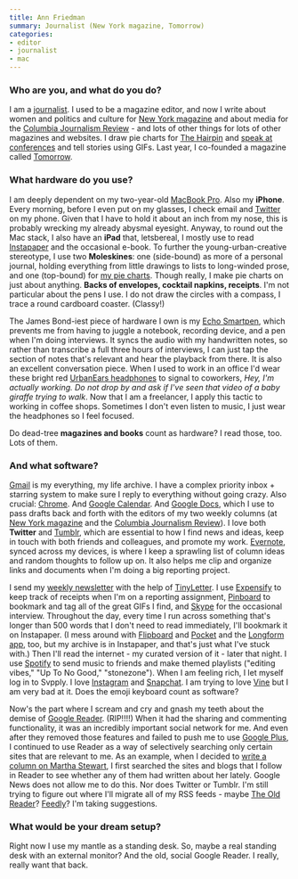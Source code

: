```yaml
---
title: Ann Friedman
summary: Journalist (New York magazine, Tomorrow)
categories:
- editor
- journalist
- mac
---
```


### Who are you, and what do you do?

I am a [journalist](http://annfriedman.com/bio "Ann's bio."). I used to be a magazine editor, and now I write about women and politics and culture for [New York magazine](http://nymag.com/ "The New York magazine.") and about media for the [Columbia Journalism Review](http://www.cjr.org/ "The Columnia Journalism Review.") - and lots of other things for lots of other magazines and websites. I draw pie charts for [The Hairpin](http://thehairpin.com/ "The Hairpin blog.") and [speak at conferences](http://annfriedman.com/post/43502912955/live-in-person "Ann's speaking engagements.") and tell stories using GIFs. Last year, I co-founded a magazine called [Tomorrow](http://tomorrowthemag.com/ "Tomorrow magazine.").

### What hardware do you use?

I am deeply dependent on my two-year-old [MacBook Pro][macbook-pro]. Also my __iPhone__. Every morning, before I even put on my glasses, I check email and [Twitter][] on my phone. Given that I have to hold it about an inch from my nose, this is probably wrecking my already abysmal eyesight. Anyway, to round out the Mac stack, I also have an __iPad__ that, letsbereal, I mostly use to read [Instapaper][] and the occasional e-book. To further the young-urban-creative stereotype, I use two __Moleskines__: one (side-bound) as more of a personal journal, holding everything from little drawings to lists to long-winded prose, and one (top-bound) for [my pie charts](http://thehairpin.com/tag/ann-friedman/ "Ann's pie charts on The Hairpin."). Though really, I make pie charts on just about anything. __Backs of envelopes, cocktail napkins, receipts__. I'm not particular about the pens I use. I do not draw the circles with a compass, I trace a round cardboard coaster. (Classy!)

The James Bond-iest piece of hardware I own is my [Echo Smartpen][echo], which prevents me from having to juggle a notebook, recording device, and a pen when I'm doing interviews. It syncs the audio with my handwritten notes, so rather than transcribe a full three hours of interviews, I can just tap the section of notes that's relevant and hear the playback from there. It is also an excellent conversation piece. When I used to work in an office I'd wear these bright red [UrbanEars headphones][plattan] to signal to coworkers, *Hey, I'm actually working. Do not drop by and ask if I've seen that video of a baby giraffe trying to walk*. Now that I am a freelancer, I apply this tactic to working in coffee shops. Sometimes I don't even listen to music, I just wear the headphones so I feel focused.

Do dead-tree __magazines and books__ count as hardware? I read those, too. Lots of them.

### And what software?

[Gmail][] is my everything, my life archive. I have a complex priority inbox + starring system to make sure I reply to everything without going crazy. Also crucial: [Chrome][]. And [Google Calendar][google-calendar]. And [Google Docs][google-docs], which I use to pass drafts back and forth with the editors of my two weekly columns (at [New York magazine](http://nymag.com/author/Ann%20Friedman/ "Ann's articles in New York magazine.") and the [Columbia Journalism Review](http://www.cjr.org/realtalk/ "Ann's column in the Columbia Journalism Review.")). I love both __Twitter__ and [Tumblr][], which are essential to how I find news and ideas, keep in touch with both friends and colleagues, and promote my work. [Evernote][], synced across my devices, is where I keep a sprawling list of column ideas and random thoughts to follow up on. It also helps me clip and organize links and documents when I'm doing a big reporting project.

I send my [weekly newsletter](https://tinyletter.com/annfriedman "Ann's newsletter.") with the help of [TinyLetter][]. I use [Expensify][] to keep track of receipts when I'm on a reporting assignment, [Pinboard][] to bookmark and tag all of the great GIFs I find, and [Skype][] for the occasional interview. Throughout the day, every time I run across something that's longer than 500 words that I don't need to read immediately, I'll bookmark it on Instapaper. (I mess around with [Flipboard][flipboard-ios] and [Pocket][pocket-ios] and the [Longform app][longform-ios], too, but my archive is in Instapaper, and that's just what I've stuck with.) Then I'll read the internet - my curated version of it - later that night. I use [Spotify][] to send music to friends and make themed playlists ("editing vibes," "Up To No Good," "stonezone"). When I am feeling rich, I let myself log in to Svpply. I love [Instagram][instagram-ios] and [Snapchat][snapchat-ios]. I am trying to love [Vine][vine-ios] but I am very bad at it. Does the emoji keyboard count as software?

Now's the part where I scream and cry and gnash my teeth about the demise of [Google Reader][google-reader]. (RIP!!!!) When it had the sharing and commenting functionality, it was an incredibly important social network for me. And even after they removed those features and failed to push me to use [Google Plus][google-plus], I continued to use Reader as a way of selectively searching only certain sites that are relevant to me. As an example, when I decided to [write a column on Martha Stewart](http://nymag.com/thecut/2013/03/martha-stewarts-best-lesson-dont-give-a-damn.html "Ann's column on Martha Stewart."), I first searched the sites and blogs that I follow in Reader to see whether any of them had written about her lately. Google News does not allow me to do this. Nor does Twitter or Tumblr. I'm still trying to figure out where I'll migrate all of my RSS feeds - maybe [The Old Reader][the-old-reader]? [Feedly][]? I'm taking suggestions.

### What would be your dream setup?

Right now I use my mantle as a standing desk. So, maybe a real standing desk with an external monitor? And the old, social Google Reader. I really, really want that back.

[echo]: http://www.livescribe.com/en-us/smartpen/echo/ "A smartpen."
[macbook-pro]: https://www.apple.com/macbook-pro/ "A laptop."
[plattan]: http://www.urbanears.com/headphones/plattan/plattan-black/ "Colourful over-the-ear headphones."
[chrome]: https://www.google.com/intl/en/chrome/browser/ "A WebKit-based browser, where each tab runs in its own thread."
[evernote]: https://evernote.com/ "Online software for capturing notes."
[expensify]: https://www.expensify.com/ "An expense report service."
[feedly]: https://feedly.com/ "A feed reader."
[flipboard-ios]: https://itunes.apple.com/us/app/flipboard-your-social-news/id358801284 "A 'social magazine' for the iPad."
[gmail]: https://mail.google.com/mail/ "Web-based email."
[google-calendar]: https://en.wikipedia.org/wiki/Google_Calendar "A web-based calendar client."
[google-docs]: https://en.wikipedia.org/wiki/Google_Docs "A web-based office suite."
[google-plus]: https://en.wikipedia.org/wiki/Google%2B "A social network."
[google-reader]: https://en.wikipedia.org/wiki/Google_Reader "A web-based feed reader."
[instagram-ios]: https://itunes.apple.com/us/app/instagram/id389801252 "A photo taking/sharing app."
[instapaper]: https://www.instapaper.com/ "A web tool for saving pages to read later."
[longform-ios]: https://longform.org/app/ "A clever magazine app."
[pinboard]: http://pinboard.in/ "A bookmarking web service."
[pocket-ios]: https://getpocket.com/ios/ "An app for the read-it-later service."
[skype]: https://www.skype.com/en/ "Voice and video chat software."
[snapchat-ios]: https://itunes.apple.com/us/app/snapchat/id447188370 "An image chatting app."
[spotify]: https://www.spotify.com/us/ "A music streaming service."
[the-old-reader]: https://theoldreader.com/ "A social feed reader."
[tinyletter]: https://tinyletter.com/ "An email newsletter service."
[tumblr]: https://www.tumblr.com/ "An online personal publishing platform."
[twitter]: https://twitter.com/ "An online micro-blogging platform."
[vine-ios]: https://itunes.apple.com/us/app/vine/id592447445 "A short looping video app."
